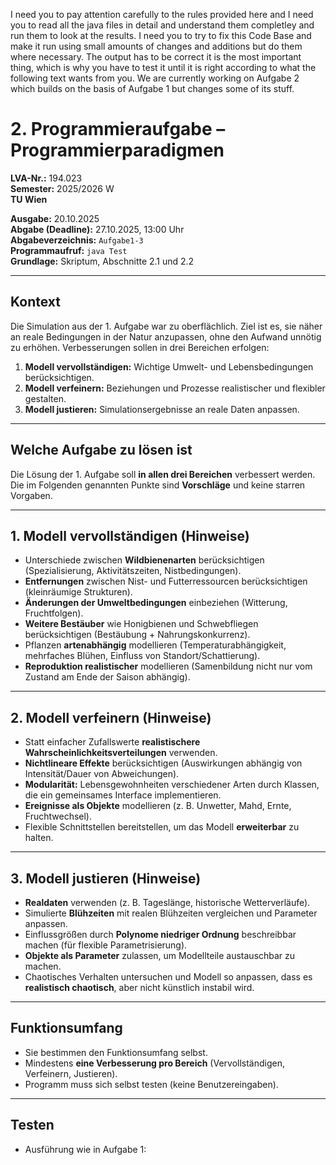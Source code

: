 I need you to pay attention carefully to the rules provided here and I need you to read all the java files in detail and understand them completley and run them to look at the results. I need you to try to fix this Code Base and make it run using small amounts of changes and additions but do them where necessary. The output has to be correct it is the most important thing, which is why you have to test it until it is right according to what the following text wants from you. We are currently working on Aufgabe 2 which builds on the basis of Aufgabe 1 but changes some of its stuff.
# 2. Programmieraufgabe – Programmierparadigmen
**LVA-Nr.:** 194.023  
**Semester:** 2025/2026 W  
**TU Wien**

**Ausgabe:** 20.10.2025  
**Abgabe (Deadline):** 27.10.2025, 13:00 Uhr  
**Abgabeverzeichnis:** `Aufgabe1-3`  
**Programmaufruf:** `java Test`  
**Grundlage:** Skriptum, Abschnitte 2.1 und 2.2

---

## Kontext
Die Simulation aus der 1. Aufgabe war zu oberflächlich. Ziel ist es, sie näher an reale Bedingungen in der Natur anzupassen, ohne den Aufwand unnötig zu erhöhen. Verbesserungen sollen in drei Bereichen erfolgen:

1. **Modell vervollständigen:** Wichtige Umwelt- und Lebensbedingungen berücksichtigen.
2. **Modell verfeinern:** Beziehungen und Prozesse realistischer und flexibler gestalten.
3. **Modell justieren:** Simulationsergebnisse an reale Daten anpassen.

---

## Welche Aufgabe zu lösen ist
Die Lösung der 1. Aufgabe soll **in allen drei Bereichen** verbessert werden. Die im Folgenden genannten Punkte sind **Vorschläge** und keine starren Vorgaben.

---

## 1. Modell vervollständigen (Hinweise)
- Unterschiede zwischen **Wildbienenarten** berücksichtigen (Spezialisierung, Aktivitätszeiten, Nistbedingungen).
- **Entfernungen** zwischen Nist- und Futterressourcen berücksichtigen (kleinräumige Strukturen).
- **Änderungen der Umweltbedingungen** einbeziehen (Witterung, Fruchtfolgen).
- **Weitere Bestäuber** wie Honigbienen und Schwebfliegen berücksichtigen (Bestäubung + Nahrungskonkurrenz).
- Pflanzen **artenabhängig** modellieren (Temperaturabhängigkeit, mehrfaches Blühen, Einfluss von Standort/Schattierung).
- **Reproduktion realistischer** modellieren (Samenbildung nicht nur vom Zustand am Ende der Saison abhängig).

---

## 2. Modell verfeinern (Hinweise)
- Statt einfacher Zufallswerte **realistischere Wahrscheinlichkeitsverteilungen** verwenden.
- **Nichtlineare Effekte** berücksichtigen (Auswirkungen abhängig von Intensität/Dauer von Abweichungen).
- **Modularität:** Lebensgewohnheiten verschiedener Arten durch Klassen, die ein gemeinsames Interface implementieren.
- **Ereignisse als Objekte** modellieren (z. B. Unwetter, Mahd, Ernte, Fruchtwechsel).
- Flexible Schnittstellen bereitstellen, um das Modell **erweiterbar** zu halten.

---

## 3. Modell justieren (Hinweise)
- **Realdaten** verwenden (z. B. Tageslänge, historische Wetterverläufe).
- Simulierte **Blühzeiten** mit realen Blühzeiten vergleichen und Parameter anpassen.
- Einflussgrößen durch **Polynome niedriger Ordnung** beschreibbar machen (für flexible Parametrisierung).
- **Objekte als Parameter** zulassen, um Modellteile austauschbar zu machen.
- Chaotisches Verhalten untersuchen und Modell so anpassen, dass es **realistisch chaotisch**, aber nicht künstlich instabil wird.

---

## Funktionsumfang
- Sie bestimmen den Funktionsumfang selbst.
- Mindestens **eine Verbesserung pro Bereich** (Vervollständigen, Verfeinern, Justieren).
- Programm muss sich selbst testen (keine Benutzereingaben).

---

## Testen
- Ausführung wie in Aufgabe 1:  
